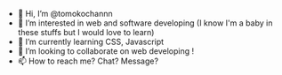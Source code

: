 - 👋 Hi, I’m @tomokochannn
- 👀 I’m interested in web and software developing (I know I'm a baby in these stuffs but I would love to learn)
- 🌱 I’m currently learning CSS, Javascript
- 💞️ I’m looking to collaborate on web developing !
- 📫 How to reach me? Chat? Message?

<!---
tomokochannn/tomokochannn is a ✨ special ✨ repository because its `README.md` (this file) appears on your GitHub profile.
You can click the Preview link to take a look at your changes.
--->
